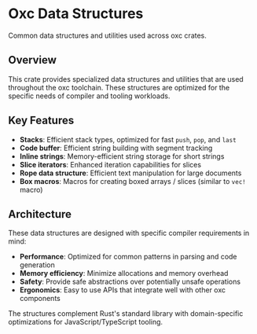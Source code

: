 # Oxc Data Structures

Common data structures and utilities used across oxc crates.

## Overview

This crate provides specialized data structures and utilities that are used throughout the oxc toolchain. These structures are optimized for the specific needs of compiler and tooling workloads.

## Key Features

- **Stacks**: Efficient stack types, optimized for fast `push`, `pop`, and `last`
- **Code buffer**: Efficient string building with segment tracking
- **Inline strings**: Memory-efficient string storage for short strings
- **Slice iterators**: Enhanced iteration capabilities for slices
- **Rope data structure**: Efficient text manipulation for large documents
- **Box macros**: Macros for creating boxed arrays / slices (similar to `vec!` macro)

## Architecture

These data structures are designed with specific compiler requirements in mind:

- **Performance**: Optimized for common patterns in parsing and code generation
- **Memory efficiency**: Minimize allocations and memory overhead
- **Safety**: Provide safe abstractions over potentially unsafe operations
- **Ergonomics**: Easy to use APIs that integrate well with other oxc components

The structures complement Rust's standard library with domain-specific optimizations for JavaScript/TypeScript tooling.

